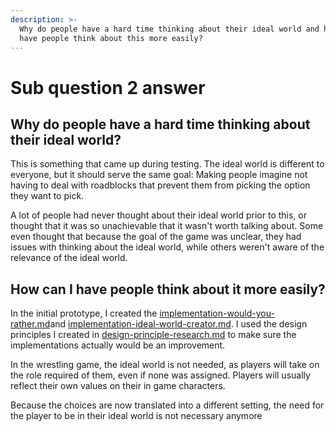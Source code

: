 ```yaml
---
description: >-
  Why do people have a hard time thinking about their ideal world and how can I
  have people think about this more easily?
---
```


# Sub question 2 answer

## Why do people have a hard time thinking about their ideal world?

This is something that came up during testing. The ideal world is different to everyone, but it should serve the same goal: Making people imagine not having to deal with roadblocks that prevent them from picking the option they want to pick.&#x20;

A lot of people had never thought about their ideal world prior to this, or thought that it was so unachievable that it wasn't worth talking about. Some even thought that because the goal of the game was unclear, they had issues with thinking about the ideal world, while others weren't aware of the relevance of the ideal world.

## How can I have people think about it more easily?

In the initial prototype, I created the [implementation-would-you-rather.md](../../implementation-phase-improved-prototype/implementation-would-you-rather.md "mention")and [implementation-ideal-world-creator.md](../../implementation-phase-improved-prototype/implementation-ideal-world-creator.md "mention"). I used the design principles I created in [design-principle-research.md](../../design-phase-improved-prototype/design-principle-research.md "mention") to make sure the implementations actually would be an improvement.

In the wrestling game, the ideal world is not needed, as players will take on the role required of them, even if none was assigned. Players will usually reflect their own values on their in game characters.

Because the choices are now translated into a different setting, the need for the player to be in their ideal world is not necessary anymore
